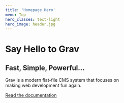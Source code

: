 ```yaml
---
title: 'Homepage Hero'
menu: Top
hero_classes: text-light
hero_image: header.jpg
---
```


# Say Hello to Grav
## Fast, Simple, Powerful...

Grav is a modern flat-file CMS system that focuses on  
making web development fun again.

[Read the documentation](https://learn.getgrav.org?classes=btn,btn-primary,btn-lg&target=_blank)





